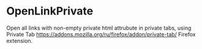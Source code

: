 # OpenLinkPrivate
Open all links with non-empty private html attrubute in private tabs, using Private Tab https://addons.mozilla.org/ru/firefox/addon/private-tab/ Firefox extension.

